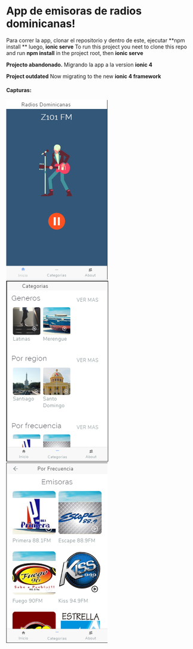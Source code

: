 # App de emisoras de radios dominicanas!

Para correr la app, clonar el repositorio y dentro de este, ejecutar **npm install ** luego, **ionic serve**
To run this project you neet to clone this repo and run **npm install** in the project root, then **ionic serve**




**Projecto abandonado.**
Migrando la app a la version **ionic 4**

**Project outdated**
Now migrating to the new **ionic 4 framework**


#### Capturas:

![alt text](https://github.com/Blast06/domradio/blob/master/img1.png "Captura 1")
![alt text](https://github.com/Blast06/domradio/blob/master/img2.png "Captura 2")
![alt text](https://github.com/Blast06/domradio/blob/master/img3.png "Captura 3")


